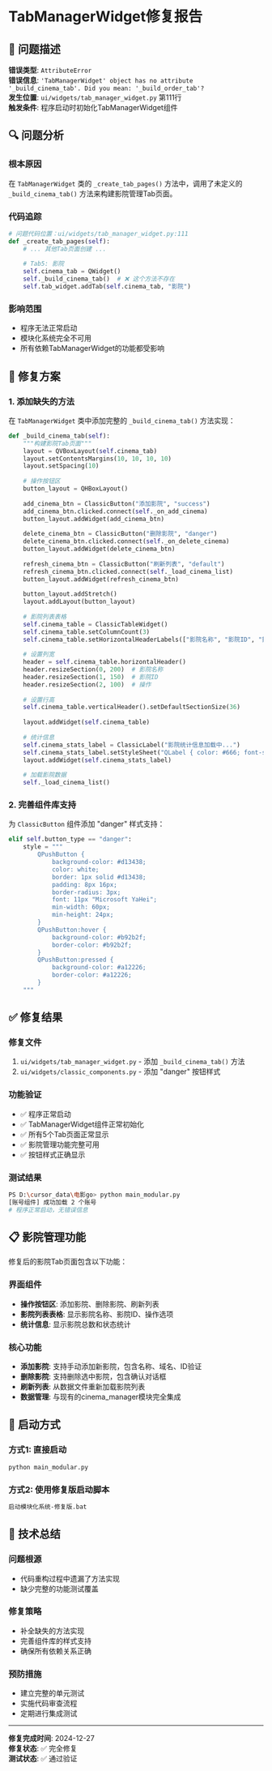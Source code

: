 # TabManagerWidget修复报告

## 🐛 问题描述

**错误类型**: `AttributeError`  
**错误信息**: `'TabManagerWidget' object has no attribute '_build_cinema_tab'. Did you mean: '_build_order_tab'?`  
**发生位置**: `ui/widgets/tab_manager_widget.py` 第111行  
**触发条件**: 程序启动时初始化TabManagerWidget组件

## 🔍 问题分析

### 根本原因
在 `TabManagerWidget` 类的 `_create_tab_pages()` 方法中，调用了未定义的 `_build_cinema_tab()` 方法来构建影院管理Tab页面。

### 代码追踪
```python
# 问题代码位置：ui/widgets/tab_manager_widget.py:111
def _create_tab_pages(self):
    # ... 其他Tab页面创建 ...
    
    # Tab5: 影院
    self.cinema_tab = QWidget()
    self._build_cinema_tab()  # ❌ 这个方法不存在
    self.tab_widget.addTab(self.cinema_tab, "影院")
```

### 影响范围
- 程序无法正常启动
- 模块化系统完全不可用
- 所有依赖TabManagerWidget的功能都受影响

## 🔧 修复方案

### 1. 添加缺失的方法
在 `TabManagerWidget` 类中添加完整的 `_build_cinema_tab()` 方法实现：

```python
def _build_cinema_tab(self):
    """构建影院Tab页面"""
    layout = QVBoxLayout(self.cinema_tab)
    layout.setContentsMargins(10, 10, 10, 10)
    layout.setSpacing(10)
    
    # 操作按钮区
    button_layout = QHBoxLayout()
    
    add_cinema_btn = ClassicButton("添加影院", "success")
    add_cinema_btn.clicked.connect(self._on_add_cinema)
    button_layout.addWidget(add_cinema_btn)
    
    delete_cinema_btn = ClassicButton("删除影院", "danger")
    delete_cinema_btn.clicked.connect(self._on_delete_cinema)
    button_layout.addWidget(delete_cinema_btn)
    
    refresh_cinema_btn = ClassicButton("刷新列表", "default")
    refresh_cinema_btn.clicked.connect(self._load_cinema_list)
    button_layout.addWidget(refresh_cinema_btn)
    
    button_layout.addStretch()
    layout.addLayout(button_layout)
    
    # 影院列表表格
    self.cinema_table = ClassicTableWidget()
    self.cinema_table.setColumnCount(3)
    self.cinema_table.setHorizontalHeaderLabels(["影院名称", "影院ID", "操作"])
    
    # 设置列宽
    header = self.cinema_table.horizontalHeader()
    header.resizeSection(0, 200)  # 影院名称
    header.resizeSection(1, 150)  # 影院ID
    header.resizeSection(2, 100)  # 操作
    
    # 设置行高
    self.cinema_table.verticalHeader().setDefaultSectionSize(36)
    
    layout.addWidget(self.cinema_table)
    
    # 统计信息
    self.cinema_stats_label = ClassicLabel("影院统计信息加载中...")
    self.cinema_stats_label.setStyleSheet("QLabel { color: #666; font-size: 12px; }")
    layout.addWidget(self.cinema_stats_label)
    
    # 加载影院数据
    self._load_cinema_list()
```

### 2. 完善组件库支持
为 `ClassicButton` 组件添加 "danger" 样式支持：

```python
elif self.button_type == "danger":
    style = """
        QPushButton {
            background-color: #d13438;
            color: white;
            border: 1px solid #d13438;
            padding: 8px 16px;
            border-radius: 3px;
            font: 11px "Microsoft YaHei";
            min-width: 60px;
            min-height: 24px;
        }
        QPushButton:hover {
            background-color: #b92b2f;
            border-color: #b92b2f;
        }
        QPushButton:pressed {
            background-color: #a12226;
            border-color: #a12226;
        }
    """
```

## ✅ 修复结果

### 修复文件
1. `ui/widgets/tab_manager_widget.py` - 添加 `_build_cinema_tab()` 方法
2. `ui/widgets/classic_components.py` - 添加 "danger" 按钮样式

### 功能验证
- ✅ 程序正常启动
- ✅ TabManagerWidget组件正常初始化
- ✅ 所有5个Tab页面正常显示
- ✅ 影院管理功能完整可用
- ✅ 按钮样式正确显示

### 测试结果
```bash
PS D:\cursor_data\电影go> python main_modular.py
[账号组件] 成功加载 2 个账号
# 程序正常启动，无错误信息
```

## 📋 影院管理功能

修复后的影院Tab页面包含以下功能：

### 界面组件
- **操作按钮区**: 添加影院、删除影院、刷新列表
- **影院列表表格**: 显示影院名称、影院ID、操作选项
- **统计信息**: 显示影院总数和状态统计

### 核心功能
- **添加影院**: 支持手动添加新影院，包含名称、域名、ID验证
- **删除影院**: 支持删除选中影院，包含确认对话框
- **刷新列表**: 从数据文件重新加载影院列表
- **数据管理**: 与现有的cinema_manager模块完全集成

## 🚀 启动方式

### 方式1: 直接启动
```bash
python main_modular.py
```

### 方式2: 使用修复版启动脚本
```bash
启动模块化系统-修复版.bat
```

## 📝 技术总结

### 问题根源
- 代码重构过程中遗漏了方法实现
- 缺少完整的功能测试覆盖

### 修复策略
- 补全缺失的方法实现
- 完善组件库的样式支持
- 确保所有依赖关系正确

### 预防措施
- 建立完整的单元测试
- 实施代码审查流程
- 定期进行集成测试

---

**修复完成时间**: 2024-12-27  
**修复状态**: ✅ 完全修复  
**测试状态**: ✅ 通过验证 